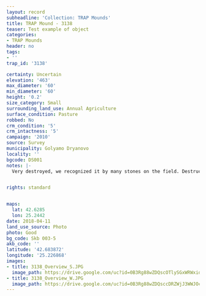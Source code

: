 ```yaml
---
layout: record
subheadline: 'Collection: TRAP Mounds'
title: TRAP Mound - 3138
teaser: Test example of object
categories:
- TRAP Mounds
header: no
tags:
- ''
trap_id: '3138'

certainty: Uncertain
elevation: '463'
max_diameter: '60'
min_diameter: '60'
height: '0.2'
size_category: Small
surrounding_land_use: Annual Agriculture
surface_condition: Pasture
robbed: No
crm_condition: '5'
crm_intactness: '5'
campaign: '2010'
source: Survey
municipality: Golyamo Dryanovo
locality: ''
bgcode: DS001
notes: |-
  Very destroyed, we recognized it by many stones on the field. Destructed by agricultural work.


rights: standard


maps:
  lat: 42.6285
  lon: 25.2442
date: 2018-04-11
land_use_source: Photo
photo: Good
bg_code: Skb 003-5
akb_code: ''
latitude: '42.683872'
longitude: '25.226868'
images:
- title: 3138_Overview_S.JPG
  image_path: https://drive.google.com/uc?id=0B3Rg88wZDQscOTlySGxWRWxidFk
- title: 3138_Overview_W.JPG
  image_path: https://drive.google.com/uc?id=0B3Rg88wZDQsccDRZWjJ3WWJOcjg
---
```


